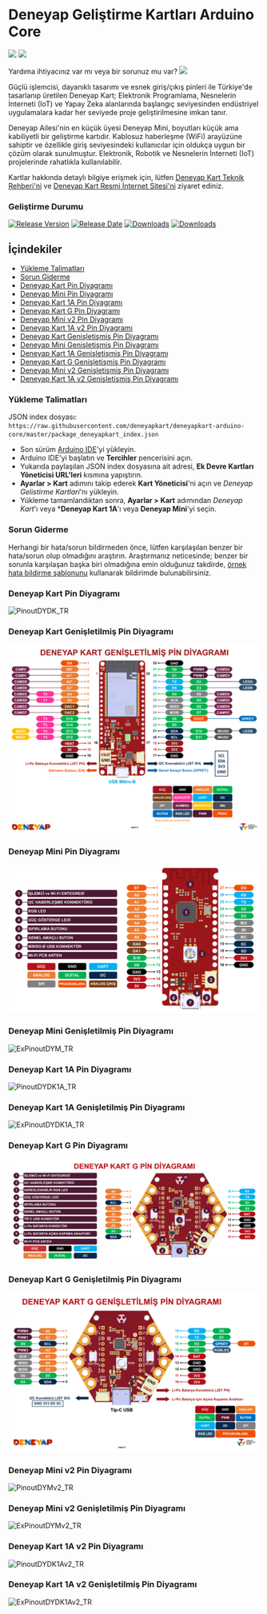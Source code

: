 # Deneyap Geliştirme Kartları Arduino Core

[![](https://img.shields.io/badge/ResmiWebsitesi-Geçiş-880414)](https://deneyapkart.org/)  [![](https://img.shields.io/badge/TeknikRehber-Geçiş-487c17)](https://docs.deneyapkart.org/)

Yardıma ihtiyacınız var mı veya bir sorunuz mu var? [![](https://img.shields.io/badge/Forum-Geçiş-167cc9)](https://forum.deneyapkart.org/)

Güçlü işlemcisi, dayanıklı tasarımı ve esnek giriş/çıkış pinleri ile Türkiye'de tasarlanıp üretilen Deneyap Kart; Elektronik Programlama, Nesnelerin İnterneti (IoT) ve Yapay Zeka alanlarında başlangıç seviyesinden endüstriyel uygulamalara kadar her seviyede proje geliştirilmesine imkan tanır.

Deneyap Ailesi'nin en küçük üyesi Deneyap Mini, boyutları küçük ama kabiliyetli bir geliştirme kartıdır. Kablosuz haberleşme (WiFi) arayüzüne sahiptir ve özellikle giriş seviyesindeki kullanıcılar için oldukça uygun bir çözüm olarak sunulmuştur. Elektronik, Robotik ve Nesnelerin İnterneti (IoT) projelerinde rahatlıkla kullanılabilir.

Kartlar hakkında detaylı bilgiye erişmek için, lütfen [Deneyap Kart Teknik Rehberi'ni](https://docs.deneyapkart.org/#deneyap-kart) ve [Deneyap Kart Resmi İnternet Sitesi'ni](https://deneyapkart.org) ziyaret ediniz.

### Geliştirme Durumu

 [![Release Version](https://img.shields.io/github/v/release/deneyapkart/deneyapkart-arduino-core?color=880414)](https://github.com/deneyapkart/deneyapkart-arduino-core/releases/latest/) [![Release Date](https://img.shields.io/github/release-date/deneyapkart/deneyapkart-arduino-core?color=487c17)](https://github.com/deneyapkart/deneyapkart-arduino-core/releases/latest/) [![Downloads](https://img.shields.io/github/downloads/deneyapkart/deneyapkart-arduino-core/latest/total?color=167cc9)](https://github.com/deneyapkart/deneyapkart-arduino-core/releases/latest/) [![Downloads](https://img.shields.io/github/downloads/deneyapkart/deneyapkart-arduino-core/total?color=167cc9)](https://github.com/deneyapkart/deneyapkart-arduino-core/releases/latest/)

## İçindekiler
- [Yükleme Talimatları](#yükleme-talimatları)
- [Sorun Giderme](#sorun-giderme)
- [Deneyap Kart Pin Diyagramı](#deneyap-kart-pin-diyagramı)
- [Deneyap Mini Pin Diyagramı](#deneyap-mini-pin-diyagramı)
- [Deneyap Kart 1A Pin Diyagramı](#deneyap-kart-1a-pin-diyagramı)
- [Deneyap Kart G Pin Diyagramı](#deneyap-kart-g-pin-diyagramı)
- [Deneyap Mini v2 Pin Diyagramı](#deneyap-mini-v2-pin-diyagramı)
- [Deneyap Kart 1A v2 Pin Diyagramı](#deneyap-kart-1a-v2-pin-diyagramı)
- [Deneyap Kart Genişletişmiş Pin Diyagramı](#deneyap-kart-genişletilmiş-pin-diyagramı)
- [Deneyap Mini Genişletişmiş Pin Diyagramı](#deneyap-mini-genişletilmiş-pin-diyagramı)
- [Deneyap Kart 1A Genişletişmiş Pin Diyagramı](#deneyap-kart-1a-genişletilmiş-pin-diyagramı)
- [Deneyap Kart G Genişletişmiş Pin Diyagramı](#deneyap-kart-g-genişletilmiş-pin-diyagramı)
- [Deneyap Mini v2 Genişletişmiş Pin Diyagramı](#deneyap-mini-v2-genişletilmiş-pin-diyagramı)
- [Deneyap Kart 1A v2 Genişletişmiş Pin Diyagramı](#deneyap-kart-1a-v2-genişletilmiş-pin-diyagramı)

### Yükleme Talimatları
JSON index dosyası: `https://raw.githubusercontent.com/deneyapkart/deneyapkart-arduino-core/master/package_deneyapkart_index.json`

- Son sürüm [Arduino IDE](https://www.arduino.cc/en/software)'yi yükleyin.
- Arduino IDE'yi başlatın ve **Tercihler** pencerisini açın.
- Yukarıda paylaşılan JSON index dosyasına ait adresi, **Ek Devre Kartları Yöneticisi URL'leri** kısmına yapıştırın.
- **Ayarlar > Kart** adımını takip ederek **Kart Yöneticisi**'ni açın ve *Deneyap Gelistirme Kartlari*'nı yükleyin.
- Yükleme tamamlandıktan sonra, **Ayarlar > Kart** adımından *Deneyap Kart*'ı veya ***Deneyap Kart 1A**'ı veya **Deneyap Mini**'yi seçin.

### Sorun Giderme
Herhangi bir hata/sorun bildirmeden önce, lütfen karşılaşılan benzer bir hata/sorun olup olmadığını araştırın. Araştırmanız neticesinde; benzer bir sorunla karşılaşan başka biri olmadığına emin olduğunuz takdirde, [örnek hata bildirme şablonunu](../.github/ISSUE_TEMPLATE/bug_report_tr.md) kullanarak bildirimde bulunabilirsiniz.  

### Deneyap Kart Pin Diyagramı
![PinoutDYDK_TR](DeneyapKart_PinDiyagramı_mpv1.0.png)

### Deneyap Kart Genişletilmiş Pin Diyagramı
![ExPinoutDYDK_TR](DeneyapKart_GenişletilmişPinDiyagramı_mpv1.0.png)

### Deneyap Mini Pin Diyagramı
![PinoutDYM_TR](DeneyapMini_PinDiyagrami_mpv1.0.png)

### Deneyap Mini Genişletilmiş Pin Diyagramı
![ExPinoutDYM_TR](DeneyapMini_GenisletilmisPinDiyagramı_mpv1.0.png)

### Deneyap Kart 1A Pin Diyagramı
![PinoutDYDK1A_TR](DeneyapKart1A_PinDiyagramı_mpv1.0.png)

### Deneyap Kart 1A Genişletilmiş Pin Diyagramı
![ExPinoutDYDK1A_TR](DeneyapKart1A_GenisletilmisPinDiyagramı_mpv1.0.png)

### Deneyap Kart G Pin Diyagramı
![PinoutDYG_TR](DeneyapKartG_PinDiyagrami_mpv1.0.png)

### Deneyap Kart G Genişletilmiş Pin Diyagramı
![ExPinoutDYG_TR](DeneyapKartG_GenisletilmisPinDiyagrami_mpv1.0.png)

### Deneyap Mini v2 Pin Diyagramı
![PinoutDYMv2_TR](DeneyapMini_PinDiyagramı_mpv2.0.png)

### Deneyap Mini v2 Genişletilmiş Pin Diyagramı
![ExPinoutDYMv2_TR](DeneyapMini_GenisletilmisPinDiyagramı_mpv2.0.png)

### Deneyap Kart 1A v2 Pin Diyagramı
![PinoutDYDK1Av2_TR](DeneyapKart1A_PinDiyagramı_mpv2.0.png)

### Deneyap Kart 1A v2 Genişletilmiş Pin Diyagramı
![ExPinoutDYDK1Av2_TR](DeneyapKart1A_GenisletilmisPinDiyagramı_mpv2.0.png)
